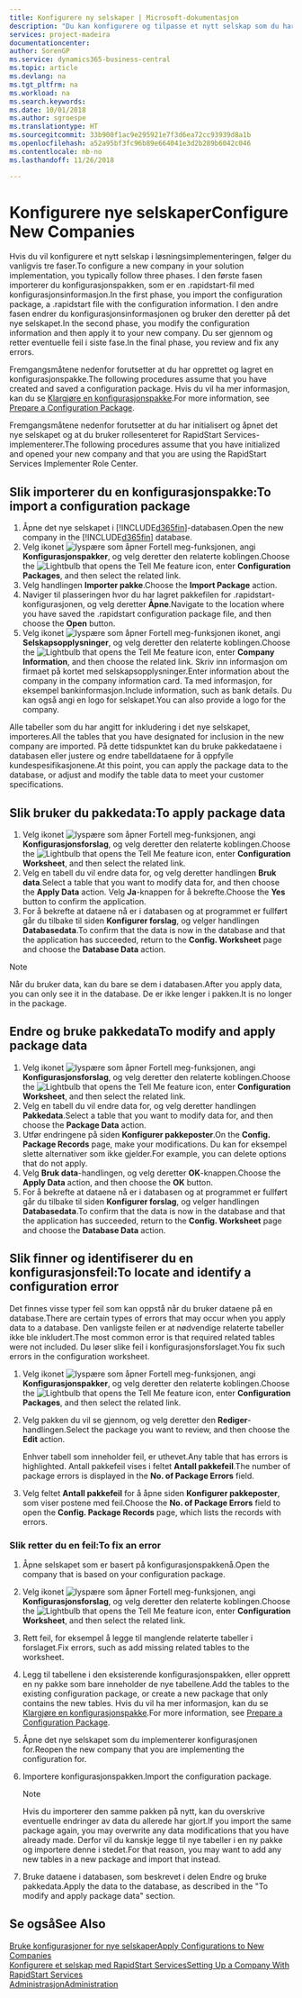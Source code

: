 ```yaml
---
title: Konfigurere ny selskaper | Microsoft-dokumentasjon
description: "Du kan konfigurere og tilpasse et nytt selskap som du har opprettet. Hvis du vil finjustere implementeringen, fortsetter du i tre faser for å fullføre konfigurasjonen."
services: project-madeira
documentationcenter: 
author: SorenGP
ms.service: dynamics365-business-central
ms.topic: article
ms.devlang: na
ms.tgt_pltfrm: na
ms.workload: na
ms.search.keywords: 
ms.date: 10/01/2018
ms.author: sgroespe
ms.translationtype: HT
ms.sourcegitcommit: 33b900f1ac9e295921e7f3d6ea72cc93939d8a1b
ms.openlocfilehash: a52a95bf3fc96b89e664041e3d2b289b6042c046
ms.contentlocale: nb-no
ms.lasthandoff: 11/26/2018

---
```

# <a name="configure-new-companies"></a><span data-ttu-id="5a1d0-104">Konfigurere nye selskaper</span><span class="sxs-lookup"><span data-stu-id="5a1d0-104">Configure New Companies</span></span>
<span data-ttu-id="5a1d0-105">Hvis du vil konfigurere et nytt selskap i løsningsimplementeringen, følger du vanligvis tre faser.</span><span class="sxs-lookup"><span data-stu-id="5a1d0-105">To configure a new company in your solution implementation, you typically follow three phases.</span></span> <span data-ttu-id="5a1d0-106">I den første fasen importerer du konfigurasjonspakken, som er en .rapidstart-fil med konfigurasjonsinformasjon.</span><span class="sxs-lookup"><span data-stu-id="5a1d0-106">In the first phase, you import the configuration package, a .rapidstart file with the configuration information.</span></span> <span data-ttu-id="5a1d0-107">I den andre fasen endrer du konfigurasjonsinformasjonen og bruker den deretter på det nye selskapet.</span><span class="sxs-lookup"><span data-stu-id="5a1d0-107">In the second phase, you modify the configuration information and then apply it to your new company.</span></span> <span data-ttu-id="5a1d0-108">Du ser gjennom og retter eventuelle feil i siste fase.</span><span class="sxs-lookup"><span data-stu-id="5a1d0-108">In the final phase, you review and fix any errors.</span></span>  

<span data-ttu-id="5a1d0-109">Fremgangsmåtene nedenfor forutsetter at du har opprettet og lagret en konfigurasjonspakke.</span><span class="sxs-lookup"><span data-stu-id="5a1d0-109">The following procedures assume that you have created and saved a configuration package.</span></span> <span data-ttu-id="5a1d0-110">Hvis du vil ha mer informasjon, kan du se [Klargjøre en konfigurasjonspakke](admin-how-to-prepare-a-configuration-package.md).</span><span class="sxs-lookup"><span data-stu-id="5a1d0-110">For more information, see [Prepare a Configuration Package](admin-how-to-prepare-a-configuration-package.md).</span></span>  

<span data-ttu-id="5a1d0-111">Fremgangsmåtene nedenfor forutsetter at du har initialisert og åpnet det nye selskapet og at du bruker rollesenteret for RapidStart Services-implementerer.</span><span class="sxs-lookup"><span data-stu-id="5a1d0-111">The following procedures assume that you have initialized and opened your new company and that you are using the RapidStart Services Implementer Role Center.</span></span>

## <a name="to-import-a-configuration-package"></a><span data-ttu-id="5a1d0-112">Slik importerer du en konfigurasjonspakke:</span><span class="sxs-lookup"><span data-stu-id="5a1d0-112">To import a configuration package</span></span>  
1. <span data-ttu-id="5a1d0-113">Åpne det nye selskapet i [!INCLUDE[d365fin](includes/d365fin_md.md)]-databasen.</span><span class="sxs-lookup"><span data-stu-id="5a1d0-113">Open the new company in the [!INCLUDE[d365fin](includes/d365fin_md.md)] database.</span></span>  
2. <span data-ttu-id="5a1d0-114">Velg ikonet ![lyspære som åpner Fortell meg-funksjonen](media/ui-search/search_small.png "Fortell hva du vil gjøre"), angi **Konfigurasjonspakker**, og velg deretter den relaterte koblingen.</span><span class="sxs-lookup"><span data-stu-id="5a1d0-114">Choose the ![Lightbulb that opens the Tell Me feature](media/ui-search/search_small.png "Tell me what you want to do") icon, enter **Configuration Packages**, and then select the related link.</span></span>  
3. <span data-ttu-id="5a1d0-115">Velg handlingen **Importer pakke**.</span><span class="sxs-lookup"><span data-stu-id="5a1d0-115">Choose the **Import Package** action.</span></span>  
4. <span data-ttu-id="5a1d0-116">Naviger til plasseringen hvor du har lagret pakkefilen for .rapidstart-konfigurasjonen, og velg deretter **Åpne**.</span><span class="sxs-lookup"><span data-stu-id="5a1d0-116">Navigate to the location where you have saved the .rapidstart configuration package file, and then choose the **Open** button.</span></span>  
5. <span data-ttu-id="5a1d0-117">Velg ikonet ![lyspære som åpner Fortell meg-funksjonen](media/ui-search/search_small.png "Fortell hva du vil gjøre") ikonet, angi **Selskapsopplysninger**, og velg deretter den relaterte koblingen.</span><span class="sxs-lookup"><span data-stu-id="5a1d0-117">Choose the ![Lightbulb that opens the Tell Me feature](media/ui-search/search_small.png "Tell me what you want to do") icon, enter **Company Information**, and then choose the related link.</span></span> <span data-ttu-id="5a1d0-118">Skriv inn informasjon om firmaet på kortet med selskapsopplysninger.</span><span class="sxs-lookup"><span data-stu-id="5a1d0-118">Enter information about the company in the company information card.</span></span> <span data-ttu-id="5a1d0-119">Ta med informasjon, for eksempel bankinformasjon.</span><span class="sxs-lookup"><span data-stu-id="5a1d0-119">Include information, such as bank details.</span></span> <span data-ttu-id="5a1d0-120">Du kan også angi en logo for selskapet.</span><span class="sxs-lookup"><span data-stu-id="5a1d0-120">You can also provide a logo for the company.</span></span>  

<span data-ttu-id="5a1d0-121">Alle tabeller som du har angitt for inkludering i det nye selskapet, importeres.</span><span class="sxs-lookup"><span data-stu-id="5a1d0-121">All the tables that you have designated for inclusion in the new company are imported.</span></span> <span data-ttu-id="5a1d0-122">På dette tidspunktet kan du bruke pakkedataene i databasen eller justere og endre tabelldataene for å oppfylle kundespesifikasjonene.</span><span class="sxs-lookup"><span data-stu-id="5a1d0-122">At this point, you can apply the package data to the database, or adjust and modify the table data to meet your customer specifications.</span></span>  

## <a name="to-apply-package-data"></a><span data-ttu-id="5a1d0-123">Slik bruker du pakkedata:</span><span class="sxs-lookup"><span data-stu-id="5a1d0-123">To apply package data</span></span>  
1. <span data-ttu-id="5a1d0-124">Velg ikonet ![lyspære som åpner Fortell meg-funksjonen](media/ui-search/search_small.png "Fortell hva du vil gjøre"), angi **Konfigurasjonsforslag**, og velg deretter den relaterte koblingen.</span><span class="sxs-lookup"><span data-stu-id="5a1d0-124">Choose the ![Lightbulb that opens the Tell Me feature](media/ui-search/search_small.png "Tell me what you want to do") icon, enter **Configuration Worksheet**, and then select the related link.</span></span>  
2. <span data-ttu-id="5a1d0-125">Velg en tabell du vil endre data for, og velg deretter handlingen **Bruk data**.</span><span class="sxs-lookup"><span data-stu-id="5a1d0-125">Select a table that you want to modify data for, and then choose the **Apply Data** action.</span></span> <span data-ttu-id="5a1d0-126">Velg **Ja**-knappen for å bekrefte.</span><span class="sxs-lookup"><span data-stu-id="5a1d0-126">Choose the **Yes** button to confirm the application.</span></span>
3. <span data-ttu-id="5a1d0-127">For å bekrefte at dataene nå er i databasen og at programmet er fullført går du tilbake til siden **Konfigurer forslag**, og velger handlingen **Databasedata**.</span><span class="sxs-lookup"><span data-stu-id="5a1d0-127">To confirm that the data is now in the database and that the application has succeeded, return to the **Config. Worksheet** page and choose the **Database Data** action.</span></span>  

> [!NOTE]  
>  <span data-ttu-id="5a1d0-128">Når du bruker data, kan du bare se dem i databasen.</span><span class="sxs-lookup"><span data-stu-id="5a1d0-128">After you apply data, you can only see it in the database.</span></span> <span data-ttu-id="5a1d0-129">De er ikke lenger i pakken.</span><span class="sxs-lookup"><span data-stu-id="5a1d0-129">It is no longer in the package.</span></span>  

## <a name="to-modify-and-apply-package-data"></a><span data-ttu-id="5a1d0-130">Endre og bruke pakkedata</span><span class="sxs-lookup"><span data-stu-id="5a1d0-130">To modify and apply package data</span></span>  
1. <span data-ttu-id="5a1d0-131">Velg ikonet ![lyspære som åpner Fortell meg-funksjonen](media/ui-search/search_small.png "Fortell hva du vil gjøre"), angi **Konfigurasjonsforslag**, og velg deretter den relaterte koblingen.</span><span class="sxs-lookup"><span data-stu-id="5a1d0-131">Choose the ![Lightbulb that opens the Tell Me feature](media/ui-search/search_small.png "Tell me what you want to do") icon, enter **Configuration Worksheet**, and then select the related link.</span></span>  
2. <span data-ttu-id="5a1d0-132">Velg en tabell du vil endre data for, og velg deretter handlingen **Pakkedata**.</span><span class="sxs-lookup"><span data-stu-id="5a1d0-132">Select a table that you want to modify data for, and then choose the **Package Data** action.</span></span>  
3. <span data-ttu-id="5a1d0-133">Utfør endringene på siden **Konfigurer pakkeposter**.</span><span class="sxs-lookup"><span data-stu-id="5a1d0-133">On the **Config. Package Records** page, make your modifications.</span></span> <span data-ttu-id="5a1d0-134">Du kan for eksempel slette alternativer som ikke gjelder.</span><span class="sxs-lookup"><span data-stu-id="5a1d0-134">For example, you can delete options that do not apply.</span></span>  
4. <span data-ttu-id="5a1d0-135">Velg **Bruk data**-handlingen, og velg deretter **OK**-knappen.</span><span class="sxs-lookup"><span data-stu-id="5a1d0-135">Choose the **Apply Data** action, and then choose the **OK** button.</span></span>  
5. <span data-ttu-id="5a1d0-136">For å bekrefte at dataene nå er i databasen og at programmet er fullført går du tilbake til siden **Konfigurer forslag**, og velger handlingen **Databasedata**.</span><span class="sxs-lookup"><span data-stu-id="5a1d0-136">To confirm that the data is now in the database and that the application has succeeded, return to the **Config. Worksheet** page and choose the **Database Data** action.</span></span>  

## <a name="to-locate-and-identify-a-configuration-error"></a><span data-ttu-id="5a1d0-137">Slik finner og identifiserer du en konfigurasjonsfeil:</span><span class="sxs-lookup"><span data-stu-id="5a1d0-137">To locate and identify a configuration error</span></span>  
<span data-ttu-id="5a1d0-138">Det finnes visse typer feil som kan oppstå når du bruker dataene på en database.</span><span class="sxs-lookup"><span data-stu-id="5a1d0-138">There are certain types of errors that may occur when you apply data to a database.</span></span> <span data-ttu-id="5a1d0-139">Den vanligste feilen er at nødvendige relaterte tabeller ikke ble inkludert.</span><span class="sxs-lookup"><span data-stu-id="5a1d0-139">The most common error is that required related tables were not included.</span></span> <span data-ttu-id="5a1d0-140">Du løser slike feil i konfigurasjonsforslaget.</span><span class="sxs-lookup"><span data-stu-id="5a1d0-140">You fix such errors in the configuration worksheet.</span></span>

1. <span data-ttu-id="5a1d0-141">Velg ikonet ![lyspære som åpner Fortell meg-funksjonen](media/ui-search/search_small.png "Fortell hva du vil gjøre"), angi **Konfigurasjonspakker**, og velg deretter den relaterte koblingen.</span><span class="sxs-lookup"><span data-stu-id="5a1d0-141">Choose the ![Lightbulb that opens the Tell Me feature](media/ui-search/search_small.png "Tell me what you want to do") icon, enter **Configuration Packages**, and then select the related link.</span></span>  
2. <span data-ttu-id="5a1d0-142">Velg pakken du vil se gjennom, og velg deretter den **Rediger**-handlingen.</span><span class="sxs-lookup"><span data-stu-id="5a1d0-142">Select the package you want to review, and then choose the **Edit** action.</span></span>  

    <span data-ttu-id="5a1d0-143">Enhver tabell som inneholder feil, er uthevet.</span><span class="sxs-lookup"><span data-stu-id="5a1d0-143">Any table that has errors is highlighted.</span></span> <span data-ttu-id="5a1d0-144">Antall pakkefeil vises i feltet **Antall pakkefeil**.</span><span class="sxs-lookup"><span data-stu-id="5a1d0-144">The number of package errors is displayed in the **No. of Package Errors** field.</span></span>  

3. <span data-ttu-id="5a1d0-145">Velg feltet **Antall pakkefeil** for å åpne siden **Konfigurer pakkeposter**, som viser postene med feil.</span><span class="sxs-lookup"><span data-stu-id="5a1d0-145">Choose the **No. of Package Errors** field to open the **Config. Package Records** page, which lists the records with errors.</span></span>  

### <a name="to-fix-an-error"></a><span data-ttu-id="5a1d0-146">Slik retter du en feil:</span><span class="sxs-lookup"><span data-stu-id="5a1d0-146">To fix an error</span></span>  
1. <span data-ttu-id="5a1d0-147">Åpne selskapet som er basert på konfigurasjonspakkenå.</span><span class="sxs-lookup"><span data-stu-id="5a1d0-147">Open the company that is based on your configuration package.</span></span>  
2. <span data-ttu-id="5a1d0-148">Velg ikonet ![lyspære som åpner Fortell meg-funksjonen](media/ui-search/search_small.png "Fortell hva du vil gjøre"), angi **Konfigurasjonsforslag**, og velg deretter den relaterte koblingen.</span><span class="sxs-lookup"><span data-stu-id="5a1d0-148">Choose the ![Lightbulb that opens the Tell Me feature](media/ui-search/search_small.png "Tell me what you want to do") icon, enter **Configuration Worksheet**, and then select the related link.</span></span>  
3. <span data-ttu-id="5a1d0-149">Rett feil, for eksempel å legge til manglende relaterte tabeller i forslaget.</span><span class="sxs-lookup"><span data-stu-id="5a1d0-149">Fix errors, such as add missing related tables to the worksheet.</span></span>  
4. <span data-ttu-id="5a1d0-150">Legg til tabellene i den eksisterende konfigurasjonspakken, eller opprett en ny pakke som bare inneholder de nye tabellene.</span><span class="sxs-lookup"><span data-stu-id="5a1d0-150">Add the tables to the existing configuration package, or create a new package that only contains the new tables.</span></span> <span data-ttu-id="5a1d0-151">Hvis du vil ha mer informasjon, kan du se [Klargjøre en konfigurasjonspakke](admin-how-to-prepare-a-configuration-package.md).</span><span class="sxs-lookup"><span data-stu-id="5a1d0-151">For more information, see [Prepare a Configuration Package](admin-how-to-prepare-a-configuration-package.md).</span></span>  
5. <span data-ttu-id="5a1d0-152">Åpne det nye selskapet som du implementerer konfigurasjonen for.</span><span class="sxs-lookup"><span data-stu-id="5a1d0-152">Reopen the new company that you are implementing the configuration for.</span></span>  
6. <span data-ttu-id="5a1d0-153">Importere konfigurasjonspakken.</span><span class="sxs-lookup"><span data-stu-id="5a1d0-153">Import the configuration package.</span></span>  

    > [!NOTE]  
    >  <span data-ttu-id="5a1d0-154">Hvis du importerer den samme pakken på nytt, kan du overskrive eventuelle endringer av data du allerede har gjort.</span><span class="sxs-lookup"><span data-stu-id="5a1d0-154">If you import the same package again, you may overwrite any data modifications that you have already made.</span></span> <span data-ttu-id="5a1d0-155">Derfor vil du kanskje legge til nye tabeller i en ny pakke og importere denne i stedet.</span><span class="sxs-lookup"><span data-stu-id="5a1d0-155">For that reason, you may want to add any new tables in a new package and import that instead.</span></span>  

7. <span data-ttu-id="5a1d0-156">Bruke dataene i databasen, som beskrevet i delen Endre og bruke pakkedata.</span><span class="sxs-lookup"><span data-stu-id="5a1d0-156">Apply the data to the database, as described in the "To modify and apply package data" section.</span></span>

## <a name="see-also"></a><span data-ttu-id="5a1d0-157">Se også</span><span class="sxs-lookup"><span data-stu-id="5a1d0-157">See Also</span></span>  
[<span data-ttu-id="5a1d0-158">Bruke konfigurasjoner for nye selskaper</span><span class="sxs-lookup"><span data-stu-id="5a1d0-158">Apply Configurations to New Companies</span></span>](admin-apply-configuration-to-new-companies.md)  
[<span data-ttu-id="5a1d0-159">Konfigurere et selskap med RapidStart Services</span><span class="sxs-lookup"><span data-stu-id="5a1d0-159">Setting Up a Company With RapidStart Services</span></span>](admin-set-up-a-company-with-rapidstart.md)  
[<span data-ttu-id="5a1d0-160">Administrasjon</span><span class="sxs-lookup"><span data-stu-id="5a1d0-160">Administration</span></span>](admin-setup-and-administration.md)

